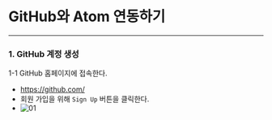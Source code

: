 # GitHub와 Atom 연동하기
---
### 1. GitHub 계정 생성
1-1 GitHub 홈페이지에 접속한다.   
- https://github.com/
- 회원 가입을 위해 `Sign Up` 버튼을 클릭한다.
- ![01](incompletion/images/20200430/01.jpg)
